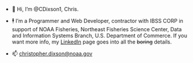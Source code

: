 - :wave: Hi, I’m @CDixson1, Chris. 

- :business_suit_levitating: I’m a Programmer and Web Developer, contractor with IBSS CORP in support of NOAA Fisheries, Northeast Fisheries Science Center, Data and Information Systems Branch,  U.S. Department of Commerce. If you want more info, my [LinkedIn](https://www.linkedin.com/in/cdixson/) page goes into all the ~~boring~~ details.

- 📫 christopher.dixson@noaa.gov

<!---
CDixson1/CDixson1 is a ✨ special ✨ repository because its `README.md` (this file) appears on your GitHub profile.
You can click the Preview link to take a look at your changes.
--->
